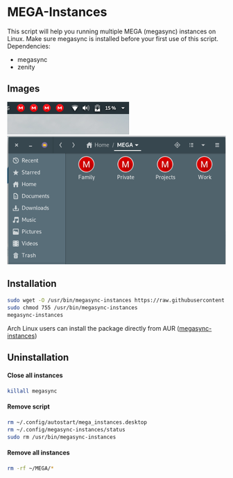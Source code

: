 # MEGA-Instances
This script will help you running multiple MEGA (megasync) instances on Linux.
Make sure megasync is installed before your first use of this script.
Dependencies:
  - megasync
  - zenity

## Images
![System tray](img/tray.png?raw=true "System tray")
![File manager](img/file-manager.png?raw=true "File manager")

## Installation
```bash
sudo wget -O /usr/bin/megasync-instances https://raw.githubusercontent.com/NicoVarg99/MEGA-Instances/master/mega_instances.sh
sudo chmod 755 /usr/bin/megasync-instances
megasync-instances
```
Arch Linux users can install the package directly from AUR ([megasync-instances](https://aur.archlinux.org/packages/megasync-instances))

## Uninstallation
#### Close all instances
```bash
killall megasync
```
#### Remove script
```bash
rm ~/.config/autostart/mega_instances.desktop
rm ~/.config/megasync-instances/status
sudo rm /usr/bin/megasync-instances
```
#### Remove all instances
```bash
rm -rf ~/MEGA/*
```
